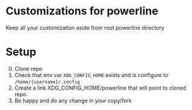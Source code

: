 # Customizations for powerline

Keep all your customization aside from root powerline directory

# Setup

0. Clone repo
1. Check that env var `XDG_CONFIG_HOME` exists and is configure to `/home/{username}/.config`
2. Create a link XDG_CONFIG_HOME/powerline that will point to cloned repo.
3. Be happy and do any change in your copy/fork
